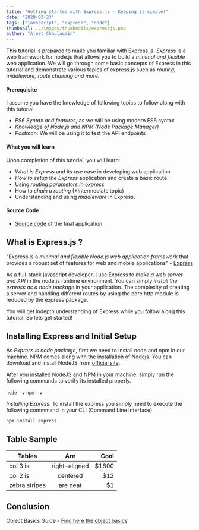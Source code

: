 ```yaml
---
title: "Getting started with Express.js - Keeping it simple!"
date: "2020-03-23"
tags: ["javascript", "express", "node"]
thumbnail: ../images/thumbnails/expressjs.png
author: "Ajeet Chaulagain"
---
```

This tutorial is prepared to make you familiar with [Express.js](https://expressjs.com/). *Express* is a web framework for node.js that allows you to build a *minimal and flexible* web application. We will go through some basic concepts of Express in this tutorial and demonstrate various topics of express.js such as *routing, middleware, route chaining and more.*

#### Prerequisite

I assume you have the knowledge of following topics to follow along with this tutorial.

- *ES6 Syntax and features,* as we will be using modern ES6 syntax
- *Knowledge of Node.js and NPM (Node Package Manager)*
- *Postman:* We will be using it to test the API endpoints


#### What you will learn

Upon completion of this tutorial, you will learn:

- *What is Express* and its use case in developing web application
- *How to setup the Express* application and create a basic route.
- Using *routing parameters in express*
- How to *chain a routing* (*Intermediate topic)
- Understanding and using *middleware* in Express.


#### Source Code

- [Source code](https://www.google.com) of the final application


## What is Express.js ?

"Express is a *minimal and flexible Node.js web application framework* that provides a robust set of features for web and mobile applications" - [Express](https://expressjs.com/)

As a full-stack javascript developer, I use Express to *make a web server and API* in the node.js runtime environment. You can simply *install the express as a node package* in your application. The complexity of creating a server and handling different routes by using the core http module is reduced by the express package. 

You will get indepth understanding of Express while you follow along this tutorial. So lets get started!

## Installing Express and Initial Setup

As *Express is node package*, first we need to install node and npm in our machine. NPM comes along with the installation of Nodejs. You can download and install NodeJS from [official site](https://nodejs.org/en/).

After you installed NodeJS and NPM in your machine, simply run the following commands to verify its installed properly.

``` node -v ```
``` npm -v ```

*Installing Express*: To install the express you simply need to execute the following commmand in your CLI (Command Line Interface)

``` npm install express ```

## Table Sample

| Tables        | Are           | Cool  |
| ------------- |:-------------:| -----:|
| col 3 is      | right-aligned | $1600 |
| col 2 is      | centered      |   $12 |
| zebra stripes | are neat      |    $1 |


## Conclusion

Object Basics Guide - [Find here the object basics](https://developer.mozilla.org/en-US/docs/Learn/JavaScript/Objects/Basics)
